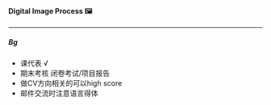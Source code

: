 #### Digital Image Process :framed_picture:

---

##### Bg

- 课代表 √
- 期末考核 闭卷考试/项目报告
- 做CV方向相关的可以high score
- 邮件交流时注意语言得体
